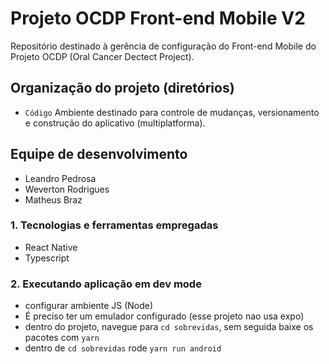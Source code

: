 # Projeto OCDP Front-end Mobile V2

Repositório destinado à gerência de configuração do Front-end Mobile do Projeto OCDP (Oral Cancer Dectect Project).

## Organização do projeto (diretórios)

- `Código` Ambiente destinado para controle de mudanças, versionamento e construção do aplicativo (multiplatforma).

## Equipe de desenvolvimento

- Leandro Pedrosa
- Weverton Rodrigues
- Matheus Braz  

### 1. Tecnologias e ferramentas empregadas 

- React Native
- Typescript

### 2. Executando aplicação em dev mode  

- configurar ambiente JS (Node)
- É preciso ter um emulador configurado (esse projeto nao usa expo)
- dentro do projeto, navegue para `cd sobrevidas`, sem seguida baixe os pacotes com `yarn` 
- dentro de `cd sobrevidas` rode `yarn run android`
